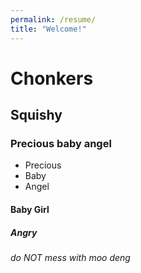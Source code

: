 ```yaml
---
permalink: /resume/
title: "Welcome!"
---
```

# Chonkers
## Squishy
### Precious baby angel
- Precious
- Baby
- Angel
#### Baby Girl
##### Angry
###### do NOT mess with moo deng

